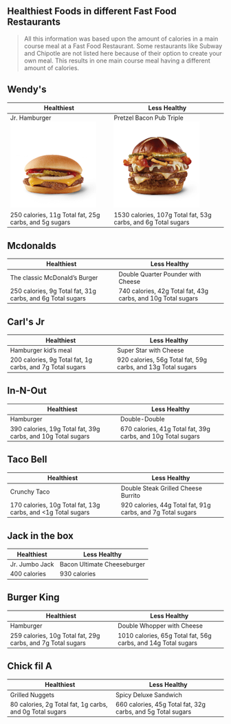 ## Healthiest Foods in different Fast Food Restaurants
> All this information was based upon the amount of calories in a main course meal at a Fast Food Restaurant. Some restaurants like Subway and Chipotle are not listed here because of their option to create your own meal. This results in one main course meal having a different amount of calories.

## Wendy's

| Healthiest | Less Healthy |
| --- | --- |
| Jr. Hamburger <img src="/images/wendys_yes_heal.png" width="200px" />| Pretzel Bacon Pub Triple <img src="/images/wendys_no_healthy.png" width="200px" />|
| 250 calories, 11g Total fat, 25g carbs, and 5g sugars | 1530 calories, 107g Total fat, 53g carbs, and 6g Total sugars |

## Mcdonalds

| Healthiest | Less Healthy |
| --- | --- |
| The classic McDonald’s Burger | Double Quarter Pounder with Cheese |
| 250 calories, 9g Total fat, 31g carbs, and 6g Total sugars | 740 calories, 42g Total fat, 43g carbs, and 10g Total sugars|

## Carl's Jr

| Healthiest | Less Healthy |
| --- | --- |
| Hamburger kid’s meal | Super Star with Cheese |
| 200 calories, 9g Total fat, 1g carbs, and 7g Total sugars| 920 calories, 56g Total fat, 59g carbs, and 13g Total sugars|

## In-N-Out

| Healthiest | Less Healthy |
| --- | --- |
| Hamburger | Double-Double |
| 390 calories, 19g Total fat, 39g carbs, and 10g Total sugars | 670 calories, 41g Total fat, 39g carbs, and 10g Total sugars|

## Taco Bell

| Healthiest | Less Healthy |
| --- | --- |
| Crunchy Taco | Double Steak Grilled Cheese Burrito |
| 170 calories, 10g Total fat, 13g carbs, and <1g Total sugars | 920 calories, 44g Total fat, 91g carbs, and 7g Total sugars|

## Jack in the box

| Healthiest | Less Healthy |
| --- | --- |
| Jr. Jumbo Jack | Bacon Ultimate Cheeseburger |
| 400 calories | 930 calories |

## Burger King

| Healthiest | Less Healthy |
| --- | --- |
| Hamburger | Double Whopper with Cheese |
| 259 calories, 10g Total fat, 29g carbs, and 7g Total sugars| 1010 calories, 65g Total fat, 56g carbs, and 14g Total sugars|

## Chick fil A

| Healthiest | Less Healthy |
| --- | --- |
| Grilled Nuggets | Spicy Deluxe Sandwich |
| 80 calories, 2g Total fat, 1g carbs, and 0g Total sugars| 660 calories, 45g Total fat, 32g carbs, and 5g Total sugars|
